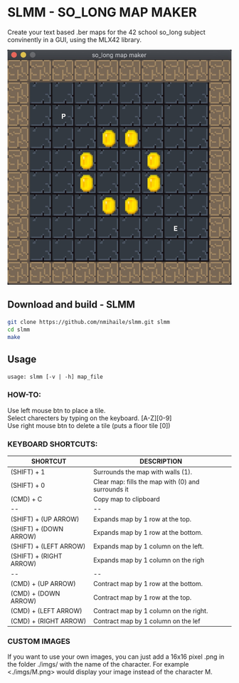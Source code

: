 # SLMM - SO_LONG MAP MAKER

Create your text based .ber maps for the 42 school so_long subject convinently in a GUI, using the MLX42 library.

![Screenshot](docs/preview-01.jpg)

## Download and build - SLMM
```bash
git clone https://github.com/nmihaile/slmm.git slmm
cd slmm
make
```

## Usage
`usage: slmm [-v | -h] map_file`

### HOW-TO:
Use left mouse btn to place a tile. \
Select charecters by typing on the keyboard. [A-Z][0-9] \
Use right mouse btn to delete a tile (puts a floor tile [0])

### KEYBOARD SHORTCUTS:
| SHORTCUT | DESCRIPTION |
|--|--|
| (SHIFT) + 1 | Surrounds the map with walls (1). |
| (SHIFT) + 0 | Clear map: fills the map with (0) and surrounds it | with walls (1). |
| (CMD)   + C | Copy map to clipboard |
|--|--|
| (SHIFT) + (UP ARROW) | Expands map by 1 row at the top. |
| (SHIFT) + (DOWN ARROW) | Expands map by 1 row at the bottom. |
| (SHIFT) + (LEFT ARROW) | Expands map by 1 column on the left. |
| (SHIFT) + (RIGHT ARROW)| Expands map by 1 column on the righ |
|--|--|
| (CMD) + (UP ARROW) | Contract map by 1 row at the bottom. |
| (CMD) + (DOWN ARROW) | Contract map by 1 row at the top. |
| (CMD) + (LEFT ARROW) | Contract map by 1 column on the right. |
| (CMD) + (RIGHT ARROW) | Contract map by 1 column on the lef |

### CUSTOM IMAGES
If you want to use your own images, you can just add a 16x16 pixel .png
in the folder ./imgs/ with the name of the character.
For example <./imgs/M.png> would display your image instead of
the character M.
